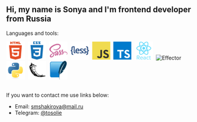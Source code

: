 ## Hi, my name is Sonya and I'm frontend developer from Russia


Languages and tools:

<div>
  <img src="https://github.com/devicons/devicon/blob/master/icons/html5/html5-plain-wordmark.svg" title="HTML" alt="HTML" width="50" height="50"/>&nbsp;
  <img src="https://github.com/devicons/devicon/blob/master/icons/css3/css3-plain-wordmark.svg" title="CSS" alt="CSS" width="50" height="50"/>&nbsp;
  <img src="https://github.com/devicons/devicon/blob/master/icons/sass/sass-original.svg" title="Sass" alt="Sass" width="50" height="50"/>&nbsp;
  <img src="https://github.com/devicons/devicon/blob/master/icons/less/less-plain-wordmark.svg" title="Less" alt="Less" width="50" height="50"/>&nbsp;
  <img src="https://github.com/devicons/devicon/blob/master/icons/javascript/javascript-original.svg" title="JavaScript" alt="JavaScript" width="50" height="50"/>&nbsp;
  <img src="https://github.com/devicons/devicon/blob/master/icons/typescript/typescript-original.svg" title="TypeScript" alt="TypeScript" width="50" height="50"/>&nbsp;
  <img src="https://github.com/devicons/devicon/blob/master/icons/react/react-original-wordmark.svg" title="React" alt="React" width="50" height="50"/>&nbsp;
  <img src="https://github.com/effector/effector/blob/master/website/client/static/img/comet.png" title="Effector" alt="Effector" width="50" height="50"/>&nbsp;
  <img src="https://github.com/devicons/devicon/blob/master/icons/python/python-original.svg" title="Python" alt="Python" width="50" height="50"/>&nbsp;
  <img src="https://github.com/devicons/devicon/blob/master/icons/flask/flask-original.svg" title="Flask" alt="Flask" width="50" height="50"/>&nbsp;
  <img src="https://github.com/devicons/devicon/blob/master/icons/sqlite/sqlite-original.svg" title="SQLite" alt="SQLite" width="50" height="50"/>&nbsp;
</div>
<br/>


If you want to contact me use links below:

- Email: [smshakirova@mail.ru](mailto:smshakirova@mail.ru)
- Telegram: [@tosolie](https://t.me/tosolie)
